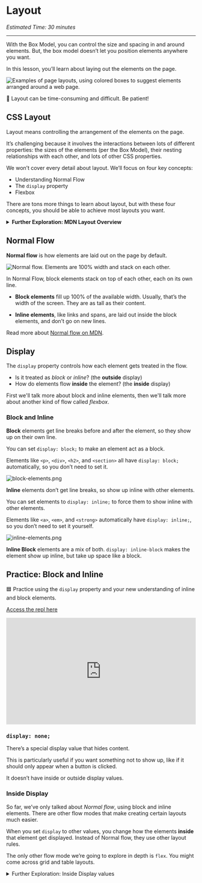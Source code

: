 # Layout

*Estimated Time: 30 minutes*

---

With the Box Model, you can control the size and spacing in and around elements. But, the box model doesn’t let you position elements anywhere you want.

In this lesson, you’ll learn about laying out the elements on the page.

![Examples of page layouts, using colored boxes to suggest elements arranged around a web page.](/web-foundations-july-2022/multimedia-and-layout/layout/layout.png)

<aside>

🚧 Layout can be time-consuming and difficult. Be patient!

</aside>

## CSS Layout

Layout means controlling the arrangement of the elements on the page.

It’s challenging because it involves the interactions between lots of different properties: the sizes of the elements (per the Box Model), their nesting relationships with each other, and lots of other CSS properties.

We won’t cover every detail about layout. We’ll focus on four key concepts:

- Understanding Normal Flow
- The `display` property
- Flexbox

There are tons more things to learn about layout, but with these four concepts, you should be able to achieve most layouts you want.

<details>
<summary><strong>Further Exploration: MDN Layout Overview</strong></summary>

In this lesson, we’re leaving out things you might want to learn eventually. Left-out topics include:

- Float
- Table layout
- Multi-column layout
- Responsive design and media queries
- Grid

Check out [MDN’s Introduction to CSS Layout](https://developer.mozilla.org/en-US/docs/Learn/CSS/CSS_layout/Introduction) for an overview of layout topics.

</details>

## Normal Flow

**Normal flow** is how elements are laid out on the page by default.

![Normal flow. Elements are 100% width and stack on each other.](/web-foundations-july-2022/multimedia-and-layout/layout/normal-flow.png)

In Normal Flow, block elements stack on top of each other, each on its own line.

- **Block elements** fill up 100% of the available width. Usually, that’s the width of the screen. They are as tall as their content.

- **Inline elements**, like links and spans, are laid out inside the block elements, and don’t go on new lines.

Read more about [Normal flow on MDN](https://developer.mozilla.org/en-US/docs/Learn/CSS/CSS_layout/Normal_Flow).

## Display

The `display` property controls how each element gets treated in the flow.

- Is it treated as _block_ or _inline_? (the **outside** display)
- How do elements flow **inside** the element? (the **inside** display)

First we'll talk more about block and inline elements, then we'll talk more
about another kind of flow called _flexbox_.

### Block and Inline

**Block** elements get line breaks before and after the element, so they show up on their own line.

You can set `display: block;` to make an element act as a block.

Elements like `<p>`, `<div>`, `<h2>`, and `<section>` all have `display: block;` automatically, so you don’t need to set it.

![block-elements.png](/web-foundations-july-2022/multimedia-and-layout/layout/block-elements.png)

**Inline** elements don’t get line breaks, so show up inline with other elements.

You can set elements to `display: inline;` to force them to show inline with other elements.

Elements like `<a>`, `<em>`, and `<strong>` automatically have `display: inline;`, so you don’t need to set it yourself.

![inline-elements.png](/web-foundations-july-2022/multimedia-and-layout/layout/inline-elements.png)

**Inline Block** elements are a mix of both. `display: inline-block` makes the
element show up inline, but take up space like a block.

## Practice: Block and Inline

<aside>

🟦 Practice using the `display` property and your new understanding of inline and block elements.

[Access the repl here](https://replit.com/team/web-foundations-july-2022/Practice-Block-and-Inline)

</aside>

<div style="position: relative; padding-bottom: 56.25%; height: 0;"><iframe src="https://replit.com/team/web-foundations-july-2022/Practice-Block-and-Inline" frameborder="0" webkitallowfullscreen mozallowfullscreen allowfullscreen style="position: absolute; top: 0; left: 0; width: 100%; height: 100%;"></iframe></div>

### `display: none;`

There’s a special display value that hides content.

This is particularly useful if you want something not to show up, like if it should only appear when a button is clicked.

It doesn’t have inside or outside display values.

### Inside Display

So far, we’ve only talked about _Normal flow_, using block and inline elements.
There are other flow modes that make creating certain layouts much easier.

When you set `display` to other values, you change how the elements 
**inside** that element get displayed. Instead of Normal flow, they use other 
layout rules.

The only other flow mode we’re going to explore in depth is `flex`. You might
come across grid and table layouts.

<details>
<summary>Further Exploration: Inside Display values</summary>

The [MDN reference on the CSS display property](https://developer.mozilla.org/en-US/docs/Web/CSS/display) lists comprehensive information about what the possible display values are. You can get by without knowing most of them, but the possible inside display values are `flow`, `flow-root`, `table`, `flex`, `grid`, and `ruby`.

</details>

